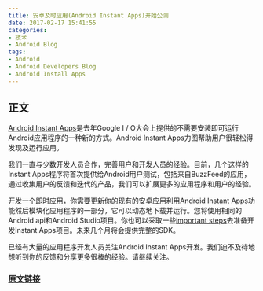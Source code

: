 ```yaml
---
title: 安卓及时应用(Android Instant Apps)开始公测
date: 2017-02-17 15:41:55
categories:
- 技术
- Android Blog
tags: 
- Android
- Android Developers Blog
- Android Install Apps
---
```

## 正文
[Android Instant Apps](https://developer.android.com/topic/instant-apps/index.html)是去年Google I / O大会上提供的不需要安装即可运行Android应用程序的一种新的方式。Android Instant Apps力图帮助用户很轻松得发现及运行应用。

我们一直与少数开发人员合作，完善用户和开发人员的经验。目前，几个这样的Instant Apps程序将首次提供给Android用户测试，包括来自BuzzFeed的应用，通过收集用户的反馈和迭代的产品，我们可以扩展更多的应用程序和用户的经验。

开发一个即时应用，你需要更新你的现有的安卓应用利用Android Instant Apps功能然后模块化应用程序的一部分，它可以动态地下载并运行。您将使用相同的Android api和Android Studio项目。你也可以采取一些[important steps](https://developer.android.com/topic/instant-apps/prepare.html)去准备开发Instant Apps项目。未来几个月将会提供完整的SDK。

已经有大量的应用程序开发人员关注Android Instant Apps开发。我们迫不及待地想听到你的反馈和分享更多很棒的经验。请继续关注。

### [原文链接](https://android-developers.googleblog.com/2017/01/android-instant-apps-starts-initial.html)